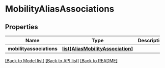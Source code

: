 # MobilityAliasAssociations

## Properties
Name | Type | Description | Notes
------------ | ------------- | ------------- | -------------
**mobilityassociations** | [**list[AliasMobilityAssociation]**](AliasMobilityAssociation.md) |  | [optional] 

[[Back to Model list]](../README.md#documentation-for-models) [[Back to API list]](../README.md#documentation-for-api-endpoints) [[Back to README]](../README.md)


